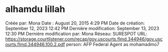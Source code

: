 # alhamdu lillah

Créée par: Mona
Date : August 20, 2015 4:29 PM
Date de création: September 12, 2023 12:42 PM
Dernière modification: September 13, 2023 12:30 PM
Dernière modification par: Mona
Réseau: SURESPOT
URL: https://storage.courtlistener.com/recap/gov.uscourts.flmd.344946/gov.uscourts.flmd.344946.100.2.pdf
person: AFP Federal Agent as mohamadmo7